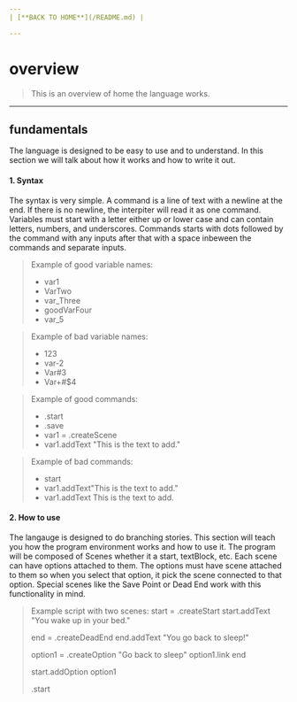 ```yaml
---
| [**BACK TO HOME**](/README.md) |

---
```

# overview
> This is an overview of home the language works.

---
## fundamentals
The language is designed to be easy to use and to understand.
In this section we will talk about how it works and how to write it out.
#### 1. Syntax
The syntax is very simple. A command is a line of text with a newline at the end.
If there is no newline, the interpiter will read it as one command. Variables must start with a letter either up or lower case
and can contain letters, numbers, and underscores. Commands starts with dots followed by the command with any inputs after that with
a space inbeween the commands and separate inputs.
> Example of good variable names:
> * var1
> * VarTwo
> * var_Three
> * goodVarFour
> * var_5

> Example of bad variable names:
> * 123
> * var-2
> * Var#3
> * Var\+#$4

> Example of good commands:
> * .start
> * .save
> * var1 = .createScene
> * var1.addText "This is the text to add."

> Example of bad commands:
> * start
> * var1.addText"This is the text to add."
> * var1.addText This is the text to add.

#### 2. How to use
The langauge is designed to do branching stories. This section will teach you how the program environment works and how to use it.
The program will be composed of Scenes whether it a start, textBlock, etc. Each scene can have options attached to them. The options must
have scene attached to them so when you select that option, it pick the scene connected to that option. Special scenes like the Save Point or Dead End work with
this functionality in mind.

> Example script with two scenes:
> start = .createStart
> start.addText "You wake up in your bed."
> 
> end = .createDeadEnd
> end.addText "You go back to sleep!"
> 
> option1 = .createOption "Go back to sleep"
> option1.link end
>
> start.addOption option1
>
> .start